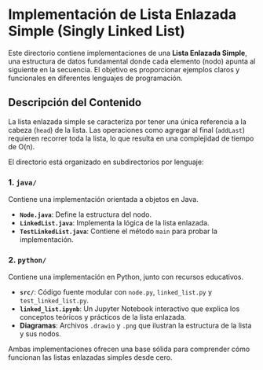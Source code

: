 # Implementación de Lista Enlazada Simple (Singly Linked List)

Este directorio contiene implementaciones de una **Lista Enlazada Simple**, una estructura de datos fundamental donde cada elemento (nodo) apunta al siguiente en la secuencia. El objetivo es proporcionar ejemplos claros y funcionales en diferentes lenguajes de programación.

## Descripción del Contenido

La lista enlazada simple se caracteriza por tener una única referencia a la cabeza (`head`) de la lista. Las operaciones como agregar al final (`addLast`) requieren recorrer toda la lista, lo que resulta en una complejidad de tiempo de O(n).

El directorio está organizado en subdirectorios por lenguaje:

### 1. `java/`

Contiene una implementación orientada a objetos en Java.
- **`Node.java`**: Define la estructura del nodo.
- **`LinkedList.java`**: Implementa la lógica de la lista enlazada.
- **`TestLinkedList.java`**: Contiene el método `main` para probar la implementación.

### 2. `python/`

Contiene una implementación en Python, junto con recursos educativos.
- **`src/`**: Código fuente modular con `node.py`, `linked_list.py` y `test_linked_list.py`.
- **`linked_list.ipynb`**: Un Jupyter Notebook interactivo que explica los conceptos teóricos y prácticos de la lista enlazada.
- **Diagramas**: Archivos `.drawio` y `.png` que ilustran la estructura de la lista y sus nodos.

Ambas implementaciones ofrecen una base sólida para comprender cómo funcionan las listas enlazadas simples desde cero.
